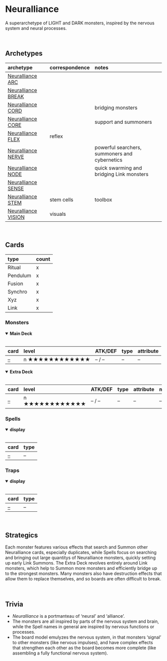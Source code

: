 # Neuralliance

A superarchetype of LIGHT and DARK monsters, inspired by the nervous system and neural processes.


<br>


## Archetypes

| archetype | correspondence | notes |
| :-------- | :------------- | :---- |
| [Neuralliance ARC](Neuralliance%20ARC.md) | | |
| [Neuralliance BREAK](Neuralliance%20BREAK.md) | | |
| [Neuralliance CORD](Neuralliance%20CORD.md) | | bridging monsters |
| [Neuralliance CORE](Neuralliance%20CORE.md) | | support and summoners |
| [Neuralliance FLEX](Neuralliance%20FLEX.md) | reflex | |
| [Neuralliance NERVE](Neuralliance%20NERVE.md) | | powerful searchers, summoners and cybernetics |
| [Neuralliance NODE](Neuralliance%20NODE.md) | | quick swarming and bridging Link monsters |
| [Neuralliance SENSE](Neuralliance%20SENSE.md) | | |
| [Neuralliance STEM](Neuralliance%20STEM.md) | stem cells | toolbox |
| [Neuralliance VISION](Neuralliance%20VISION.md) | visuals | |


<br>


## Cards

| type | count |
| :--- | :---- |
| Ritual | x |
| Pendulum | x |
| Fusion | x |
| Synchro | x |
| Xyz | x |
| Link | x |

### Monsters

<details open>
  <summary> <b> Main Deck </b> </summary> <br>

| card | level | ATK/DEF | type | attribute |
| :--- | :---- | :------ | :--- | :-------- |
| [–](../cards/monsters/standard/–.md) | n ★★★★★★★★★★★★ | – / – | – | – |

</details>

<details open>
  <summary> <b> Extra Deck </b> </summary> <br>

| card | level | ATK/DEF | type | attribute | material |
| :--- | :---- | :------ | :--- | :-------- | :------- |
| [–](../cards/monsters/–/–.md) | n ★★★★★★★★★★★★ | – / – | – | – | – |

</details>

### Spells

<details open>
  <summary> <b> display </b> </summary> <br>

| card | type |
| :--- | :--- |
| [–](../cards/spells/–.md) | – |

</details>

### Traps

<details open>
  <summary> <b> display </b> </summary> <br>

| card | type |
| :--- | :--- |
| [–](../cards/traps/–.md) | – |

</details>


<br>


## Strategics

Each monster features various effects that search and Summon other Neuralliance cards, especially duplicates, while Spells focus on searching and bringing out large quantitys of Neuralliance monsters, quickly setting up early Link Summons. The Extra Deck revolves entirely around Link monsters, which help to Summon more monsters and efficiently bridge up to the strongest monsters. Many monsters also have destruction effects that allow them to replace themselves, and so boards are often difficult to break.


<br>


## Trivia

- *Neuralliance* is a portmanteau of ‘neural’ and ‘alliance’.
- The monsters are all inspired by parts of the nervous system and brain, while the Spell names in general are inspired by nervous functions or processes.
- The board model emulyzes the nervous system, in that monsters ‘signal’ to other monsters (like nervous impulses), and have complex effects that strengthen each other as the board becomes more complete (like assembling a fully functional nervous system).
